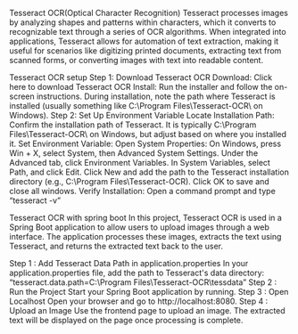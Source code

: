 Tesseract OCR(Optical Character Recognition)
Tesseract processes images by analyzing shapes and patterns within characters, which it converts to recognizable text through a series of OCR algorithms. When integrated into applications, Tesseract allows for automation of text extraction, making it useful for scenarios like digitizing printed documents, extracting text from scanned forms, or converting images with text into readable content.

Tesseract OCR setup
Step 1: Download Tesseract OCR
Download: Click here to download Tesseract OCR 
Install: Run the installer and follow the on-screen instructions. During installation, note the path where Tesseract is installed (usually something like C:\Program Files\Tesseract-OCR\ on Windows).
Step 2: Set Up Environment Variable
Locate Installation Path: Confirm the installation path of Tesseract. It is typically C:\Program Files\Tesseract-OCR\ on Windows, but adjust based on where you installed it.
Set Environment Variable:
Open System Properties:
On Windows, press Win + X, select System, then Advanced System Settings.
Under the Advanced tab, click Environment Variables.
In System Variables, select Path, and click Edit.
Click New and add the path to the Tesseract installation directory (e.g., C:\Program Files\Tesseract-OCR\).
Click OK to save and close all windows.
Verify Installation: Open a command prompt and type “tesseract -v”


Tesseract OCR with spring boot
In this project, Tesseract OCR is used in a Spring Boot application to allow users to upload images through a web interface. The application processes these images, extracts the text using Tesseract, and returns the extracted text back to the user.

Step 1 : Add Tesseract Data Path in application.properties
In your application.properties file, add the path to Tesseract's data directory:
“tesseract.data.path=C:\\Program Files\\Tesseract-OCR\\tessdata”
Step 2 : Run the Project
Start your Spring Boot application by running.
Step 3 : Open Localhost
Open your browser and go to http://localhost:8080.
Step 4 : Upload an Image
Use the frontend page to upload an image. The extracted text will be displayed on the page once processing is complete.
